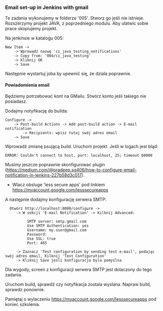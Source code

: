 ### Email set-up in Jenkins with gmail

Te zadania wykonujemy w folderze '005'. Stworz go jeśli nie istnieje.
Rozszerzymy projekt JAVA, z poprzedniego modulu. Aby ulatwic sobie prace skopiujemy projekt.

Na jenkinsie w katalogu 005:
    
    New Item ->
        -> Wprowadź nazwę 'ci_java_testing_notifications'
        -> Copy from: '004/ci_java_testing'
        -> Kliknij OK
        -> Save
            
Następnie wystartuj joba by upewnić się, że dziala poprawnie.

#### Powiadomienia email

Będziemy potrzebować kont na GMailu. Stwórz konto jeśli takiego nie posiadasz.

Dodajmy notyfikację do builda:

    Configure ->
        -> Post-build Actions -> Add post-build action -> E-mail notification
            -> Recipients: wpisz tutaj swój adres email
        -> Save

Wprowadź zmianę psującą build. Uruchom projekt.
Jeśli w logach jest bląd:

    ERROR: Couldn't connect to host, port: localhost, 25; timeout 60000
    
Musimy jeszcze poprawnie skonfigurować plugin (https://medium.com/@pradeep.sg406/how-to-configure-email-notification-in-jenkins-227b58d3c017).

- Wlacz obsluge 'less secure apps' pod linkiem https://myaccount.google.com/lesssecureapps

A następnie dodajmy konfigurację serwera SMTP:

      Otwórz http://localhost:8080/configure ->
         -> W sekcji 'E-mail Notification' -> Kilknij Advanced:
                
              SMTP server: smtp.gmail.com
              Use SMTP Authentication: yes
              Username: my.user@gmail.com
              Password:
              Use SSL: true
              Port: 465
              
         -> Zaznacz 'Test configuration by sending test e-mail', podając swój adres email, Kilknij 'Test Configuration'
         -> Kliknij Save jeśli konfiguracja byla pomyślna
            
Dla wygody, screen z konfiguracji serwera SMTP jest dolaczony do tego zadania.

Uruchom build, sprawdź czy notyfikacja zostala wyslana. Napraw build, sprawdz ponownie.
       
Pamiętaj o wylaczeniu https://myaccount.google.com/lesssecureapps pod koniec szkolenia.